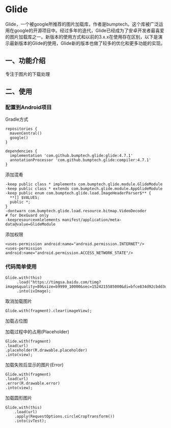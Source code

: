 # Glide

   Glide，一个被google所推荐的图片加载库，作者是bumptech。这个库被广泛运用在google的开源项目中。经过多年的迭代，Glide已经成为了安卓开发者最喜爱的图片加载库之一。新版本的使用方式和以前的3.x.x在使用存在区别，以下是演示最新版本的Glide的使用，Glide新的版本也做了较多的优化和更多功能的实现。
  

## 一、功能介绍

  专注于图片的下载处理


## 二、使用

### 配置到Android项目

Gradle方式

```
repositories {
  mavenCentral()
  google()
}

dependencies {
  implementation 'com.github.bumptech.glide:glide:4.7.1'
  annotationProcessor 'com.github.bumptech.glide:compiler:4.7.1'
}

```
添加混肴

```
-keep public class * implements com.bumptech.glide.module.GlideModule
-keep public class * extends com.bumptech.glide.module.AppGlideModule
-keep public enum com.bumptech.glide.load.ImageHeaderParser$** {
  **[] $VALUES;
  public *;
}
-dontwarn com.bumptech.glide.load.resource.bitmap.VideoDecoder
# for DexGuard only
-keepresourcexmlelements manifest/application/meta-data@value=GlideModule

```
添加权限
```
<uses-permission android:name="android.permission.INTERNET"/>
<uses-permission android:name="android.permission.ACCESS_NETWORK_STATE"/>

```
###  代码简单使用

 

```
Glide.with(this)
     .load("https://timgsa.baidu.com/timg?image&quality=80&size=b9999_10000&sec=1524215585000&di=bfce834d92cbdd3ded74d695cf5c8638&imgtype=0&src=http%3A%2F%2Fimage5.tuku.cn%2Fpic%2Fwallpaper%2Fmeinv%2Frenbihuajiaominv%2F010.jpg")
     .into(ivImage);

```

取消加载图片

```
Glide.with(fragment).clear(imageView);

```
加载占位图

加载过程中的占用(Placeholder)
 
 ```
Glide.with(fragment)
 .load(url)
 .placeholder(R.drawable.placeholder)
 .into(view);
 
 ```
 加载失败后显示的图片(Error)
 
  ```
 Glide.with(fragment)
 .load(url)
 .error(R.drawable.error)
 .into(view);
 
 ```
 
 加载圆形图片
 
   ```
 Glide.with(this)
       .load(url)
       .apply(RequestOptions.circleCropTransform())
       .into(ivTest);
	   
```
